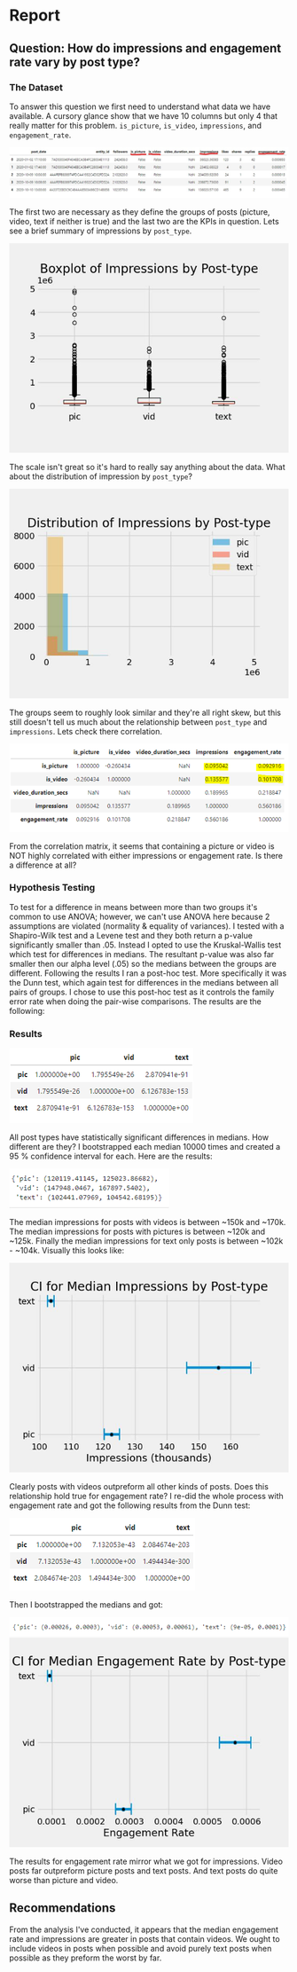 # Report

## Question:  How do impressions and engagement rate vary by post type?

### The Dataset

To answer this question we first need to understand what data we have available. A cursory glance show that we have 10 columns but only 4 that really matter for this problem. `is_picture`, `is_video`, `impressions`, and `engagement_rate`.

![](./img/dataset.jpg)

The first two are necessary as they define the groups of posts (picture, video, text if neither is true) and the last two are the KPIs in question. Lets see a brief summary of impressions by `post_type`.

![](./img/imp_box.jpg)

The scale isn't great so it's hard to really say anything about the data. What about the distribution of impression by `post_type`?

![](./img/imp_hist.jpg)

The groups seem to roughly look similar and they're all right skew, but this still doesn't tell us much about the relationship between `post_type` and `impressions`. Lets check there correlation.

![](./img/corr.PNG)

From the correlation matrix, it seems that containing a picture or video is NOT highly correlated with either impressions or engagement rate. Is there a difference at all?

### Hypothesis Testing

To test for a difference in means between more than two groups it's common to use ANOVA; however, we can't use ANOVA here because 2 assumptions are violated (normality & equality of variances). I tested with a Shapiro-Wilk test and a Levene test and they both return a p-value significantly smaller than .05. Instead I opted to use the Kruskal-Wallis test which test for differences in medians. The resultant p-value was also far smaller then our alpha level (.05) so the medians between the groups are different. Following the results I ran a post-hoc test. More specifically it was the Dunn test, which again test for differences in the medians between all pairs of groups. I chose to use this post-hoc test as it controls the family error rate when doing the pair-wise comparisons. The results are the following:

### Results

![](./img/imp_res.PNG)

All post types have statistically significant differences in medians. How different are they? I bootstrapped each median 10000 times and created a 95 % confidence interval for each. Here are the results: 

![](./img/imp_ci.PNG)

The median impressions for posts with videos is between ~150k and ~170k. The median impressions for posts with pictures is between ~120k and ~125k. Finally the median impressions for text only posts is between ~102k - ~104k. Visually this looks like:

![](./img/boot_imp.jpg)

Clearly posts with videos outpreform all other kinds of posts. Does this relationship hold true for engagement rate? I re-did the whole process with engagement rate and got the following results from the Dunn test:

![](./img/eng_res.PNG)

Then I bootstrapped the medians and got:

![](./img/eng_ci.PNG)
![](./img/boot_eng.jpg)

The results for engagement rate mirror what we got for impressions. Video posts far outpreform picture posts and text posts. And text posts do quite worse than picture and video.

## Recommendations

From the analysis I've conducted, it appears that the median engagement rate and impressions are greater in posts that contain videos. We ought to include videos in posts when possible and avoid purely text posts when possible as they preform the worst by far.